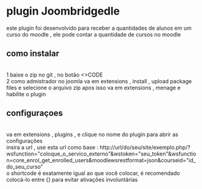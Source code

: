 # plugin Joombridgedle 
este plugin foi desenvolvido para receber a quantidades de alunos em um curso do moodle , ele pode contar a quantidade de cursos no moodle 
## como instalar
<br> 1 baixe o zip no git , no botão <>CODE <br/>
2 como admistrador no joomla va em extensions , install , upload package files e selecione o arquivo zip
apos isso va em extensions , menage e habilite o plugin

## configuraçoes
<br> va em extensions , plugins , e clique no nome do plugin para abrir as configurações <br/>
insira a url , use esta url como base : http://url/do/seu/site/exemplo.php/?wsfunction="coloque_o_servico_externo"&wstoken="seu_token"&wsfunction=core_enrol_get_enrolled_users&moodlewsrestformat=json&courseid="id_do_seu_curso"
<br> o shortcode é exatamente igual ao que você colocar, é recomendado colocá-lo entre {} para evitar ativações involuntárias <br/>

